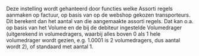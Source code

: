Deze instelling wordt gehanteerd door functies welke Assorti regels aanmaken op factuur, op basis van op de webshop gekozen transporteurs.
Dit berekent dan het aantal van die aangemaakte assorti regels. Dat kan o.a. op basis van het Volume en de bij de debiteur ingestelde Volumedrager (uitgerekend in volumedragers,
waarbij alles boven 0 als 1 hele volumedrager wordt gezien, e.g. 1.0001 is 2 volumedragers, dus aantal wordt 2), of standaard met aantal 1.
